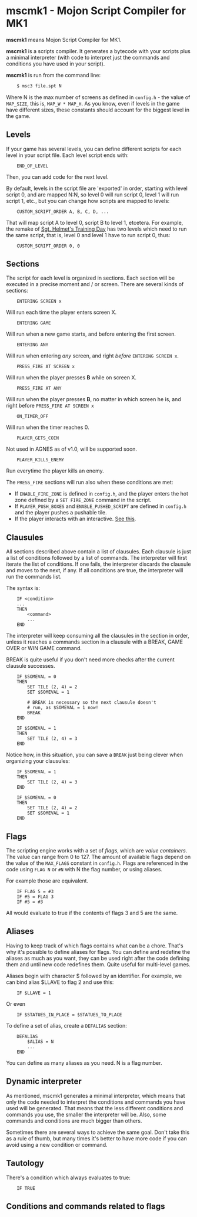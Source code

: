 # mscmk1 - Mojon Script Compiler for MK1

**mscmk1** means Mojon Script Compiler for MK1.

**mscmk1** is a scripts compiler. It generates a bytecode with your scripts plus a minimal interpreter (with code to interpret just the commands and conditions you have used in your script).

**mscmk1** is run from the command line:

```cmd
	$ msc3 file.spt N
```

Where N is the max number of screens as defined in `config.h` - the value of `MAP_SIZE`, this is, `MAP_W * MAP_H`. As you know, even if levels in the game have different sizes, these constants should account for the biggest level in the game.

## Levels

If your game has several levels, you can define different scripts for each level in your script file. Each level script ends with:

```spt
	END_OF_LEVEL
```

Then, you can add code for the next level.

By default, levels in the script file are 'exported' in order, starting with level script 0, and are mapped N:N, so level 0 will run script 0, level 1 will run script 1, etc., but you can change how scripts are mapped to levels:

```spt
	CUSTOM_SCRIPT_ORDER A, B, C, D, ...
```

That will map script A to level 0, script B to level 1, etcetera. For example, the remake of [Sgt. Helmet's Training Day](https://github.com/mojontwins/MK1_NES/tree/master/testers/01_tester_top_down) has two levels which need to run the same script, that is, level 0 and level 1 have to run script 0, thus:

```spt
	CUSTOM_SCRIPT_ORDER 0, 0
```

## Sections

The script for each level is organized in sections. Each section will be executed in a precise moment and / or screen. There are several kinds of sections:

```spt
	ENTERING SCREEN x
```

Will run each time the player enters screen X.

```spt
	ENTERING GAME
```

Will run when a new game starts, and before entering the first screen.

```spt
	ENTERING ANY
```

Will run when entering *any* screen, and right *before* `ENTERING SCREEN x`.

```spt
	PRESS_FIRE AT SCREEN x
```

Will run when the player presses **B** while on screen X.

```spt
	PRESS_FIRE AT ANY
```

Will run when the player presses **B**, no matter in which screen he is, and right before `PRESS_FIRE AT SCREEN x`

```spt
	ON_TIMER_OFF
```

Will run when the timer reaches 0.

```spt
	PLAYER_GETS_COIN
```

Not used in AGNES as of v1.0, will be supported soon.

```spt
	PLAYER_KILLS_ENEMY
```

Run everytime the player kills an enemy.

The `PRESS_FIRE` sections will run also when these conditions are met:

* If `ENABLE_FIRE_ZONE` is defined in `config.h`, and the player enters the hot zone defined by a `SET FIRE_ZONE` command in the script.
* If `PLAYER_PUSH_BOXES` and `ENABLE_PUSHED_SCRIPT` are defined in `config.h` and the player pushes a pushable tile.
* If the player interacts with an interactive. [See this](https://github.com/mojontwins/MK1_NES/blob/master/testers/03_tester_interactives/README.md).

## Clausules

All sections described above contain a list of clausules. Each clausule is just a list of conditions followed by a list of commands. The interpreter will first iterate the list of conditions. If one fails, the interpreter discards the clausule and moves to the next, if any. If all conditions are true, the interpreter will run the commands list.

The syntax is:

```spt
	IF <condition>
	...
	THEN
		<command>
		...
	END
```

The interpreter will keep consuming all the clausules in the section in order, unless it reaches a commands section in a clausule with a BREAK, GAME OVER or WIN GAME command.

BREAK is quite useful if you don't need more checks after the current clausule successes. 

```
	IF $SOMEVAL = 0
	THEN
		SET TILE (2, 4) = 2
	    SET $SOMEVAL = 1
	    
	    # BREAK is necessary so the next clausule doesn't
	    # run, as $SOMEVAL = 1 now!
	    BREAK
	END 

	IF $SOMEVAL = 1
	THEN
		SET TILE (2, 4) = 3
	END
```

Notice how, in this situation, you can save a `BREAK` just being clever when organizing your clausules:

```
	IF $SOMEVAL = 1
	THEN
		SET TILE (2, 4) = 3
	END

	IF $SOMEVAL = 0
	THEN
		SET TILE (2, 4) = 2
		SET $SOMEVAL = 1
	END
```

## Flags

The scripting engine works with a set of *flags*, which are *value containers*. The value can range from 0 to 127. The amount of available flags depend on the value of the `MAX_FLAGS` constant in `config.h`. Flags are referenced in the code using `FLAG N` or `#N` with N the flag number, or using aliases.

For example those are equivalent.

```
	IF FLAG 5 = #3
	IF #5 = FLAG 3
	IF #5 = #3
```

All would evaluate to true if the contents of flags 3 and 5 are the same.

## Aliases

Having to keep track of which flags contains what can be a chore. That's why it's possible to define aliases for flags. You can define and redefine the aliases as much as you want, they can be used right after the code defining them and until new code redefines them. Quite useful for multi-level games.

Aliases begin with character $ followed by an identifier. For example, we can bind alias $LLAVE to flag 2 and use this:

```
	IF $LLAVE = 1
```

Or even

```
	IF $STATUES_IN_PLACE = $STATUES_TO_PLACE
```

To define a set of alias, create a `DEFALIAS` section:

```spt
	DEFALIAS
		$ALIAS = N
		...
	END
```

You can define as many aliases as you need. N is a flag number. 

## Dynamic interpreter

As mentioned, mscmk1 generates a minimal interpreter, which means that only the code needed to interpret the conditions and commands you have used will be generated. That means that the less different conditions and commands you use, the smaller the interpreter will be. Also, some commands and conditions are much bigger than others.

Sometimes there are several ways to achieve the same goal. Don't take this as a rule of thumb, but many times it's better to have more code if you can avoid using a new condition or command.

## Tautology

There's a condition which always evaluates to true:

```
	IF TRUE
```

## Conditions and commands related to flags



